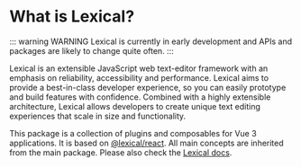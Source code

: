 # What is Lexical?

::: warning WARNING
Lexical is currently in early development and APIs and packages are likely to change quite often.
:::

Lexical is an extensible JavaScript web text-editor framework with an emphasis on reliability, accessibility and performance. Lexical aims to provide a best-in-class developer experience, so you can easily prototype and build features with confidence. Combined with a highly extensible architecture, Lexical allows developers to create unique text editing experiences that scale in size and functionality.

This package is a collection of plugins and composables for Vue 3 applications. It is based on [@lexical/react](https://github.com/facebook/lexical/tree/main/packages/lexical-react).
All main concepts are inherited from the main package. Please also check the [Lexical docs](https://lexical.dev/docs/intro).
